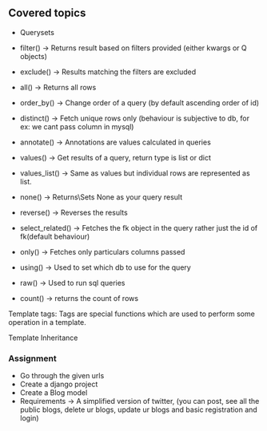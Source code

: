 ## Covered topics
- Querysets


- filter() -> Returns result based on filters provided (either kwargs or Q objects)
- exclude() -> Results matching the filters are excluded
- all() -> Returns all rows
- order_by() -> Change order of a query (by default ascending order of id)
- distinct() -> Fetch unique rows only (behaviour is subjective to db, for ex: we cant pass column in mysql)
- annotate() -> Annotations are values calculated in queries
- values() -> Get results of a query, return type is list or dict
- values_list() -> Same as values but individual rows are represented as list.
- none() -> Returns\Sets None as your query result
- reverse() -> Reverses the results
- select_related() -> Fetches the fk object in the query rather just the id of fk(default behaviour)
- only() -> Fetches only particulars columns passed
- using() -> Used to set which db to use for the query
- raw() -> Used to run sql queries
- count() -> returns the count of rows

Template tags:
Tags are special functions which are used to perform some operation in a template.


Template Inheritance



### Assignment
- Go through the given urls
- Create a django project
- Create a Blog model
- Requirements -> A simplified version of twitter, (you can post, see all the public blogs, delete ur blogs, update ur blogs and basic registration and login)

